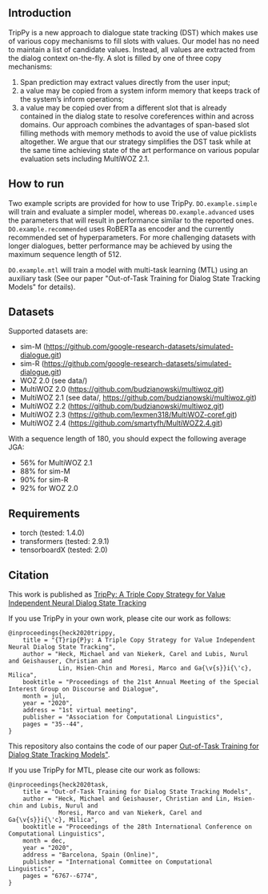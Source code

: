 ## Introduction

TripPy is a new approach to dialogue state tracking (DST) which makes use of various copy mechanisms to fill slots with values. Our model has no need to maintain a list of candidate values. Instead, all values are extracted from the dialog context on-the-fly.
A slot is filled by one of three copy mechanisms:
1. Span prediction may extract values directly from the user input;
2. a value may be copied from a system inform memory that keeps track of the system’s inform operations;
3. a value may be copied over from a different slot that is already contained in the dialog state to resolve coreferences within and across domains.
Our approach combines the advantages of span-based slot filling methods with memory methods to avoid the use of value picklists altogether. We argue that our strategy simplifies the DST task while at the same time achieving state of the art performance on various popular evaluation sets including MultiWOZ 2.1.

## How to run

Two example scripts are provided for how to use TripPy. `DO.example.simple` will train and evaluate a simpler model, whereas `DO.example.advanced` uses the parameters that will result in performance similar to the reported ones. `DO.example.recommended` uses RoBERTa as encoder and the currently recommended set of hyperparameters. For more challenging datasets with longer dialogues, better performance may be achieved by using the maximum sequence length of 512.

`DO.example.mtl` will train a model with multi-task learning (MTL) using an auxiliary task (See our paper "Out-of-Task Training for Dialog State Tracking Models" for details).

## Datasets

Supported datasets are:
- sim-M (https://github.com/google-research-datasets/simulated-dialogue.git)
- sim-R (https://github.com/google-research-datasets/simulated-dialogue.git)
- WOZ 2.0 (see data/)
- MultiWOZ 2.0 (https://github.com/budzianowski/multiwoz.git)
- MultiWOZ 2.1 (see data/, https://github.com/budzianowski/multiwoz.git)
- MultiWOZ 2.2 (https://github.com/budzianowski/multiwoz.git)
- MultiWOZ 2.3 (https://github.com/lexmen318/MultiWOZ-coref.git)
- MultiWOZ 2.4 (https://github.com/smartyfh/MultiWOZ2.4.git)

With a sequence length of 180, you should expect the following average JGA:
- 56% for MultiWOZ 2.1
- 88% for sim-M
- 90% for sim-R
- 92% for WOZ 2.0

## Requirements

- torch (tested: 1.4.0)
- transformers (tested: 2.9.1)
- tensorboardX (tested: 2.0)

## Citation

This work is published as [TripPy: A Triple Copy Strategy for Value Independent Neural Dialog State Tracking](https://www.aclweb.org/anthology/2020.sigdial-1.4/)

If you use TripPy in your own work, please cite our work as follows:

```
@inproceedings{heck2020trippy,
    title = "{T}rip{P}y: A Triple Copy Strategy for Value Independent Neural Dialog State Tracking",
    author = "Heck, Michael and van Niekerk, Carel and Lubis, Nurul and Geishauser, Christian and
              Lin, Hsien-Chin and Moresi, Marco and Ga{\v{s}}i{\'c}, Milica",
    booktitle = "Proceedings of the 21st Annual Meeting of the Special Interest Group on Discourse and Dialogue",
    month = jul,
    year = "2020",
    address = "1st virtual meeting",
    publisher = "Association for Computational Linguistics",
    pages = "35--44",
}
```

This repository also contains the code of our paper [Out-of-Task Training for Dialog State Tracking Models"](https://www.aclweb.org/anthology/2020.coling-main.596).

If you use TripPy for MTL, please cite our work as follows:

```
@inproceedings{heck2020task,
    title = "Out-of-Task Training for Dialog State Tracking Models",
    author = "Heck, Michael and Geishauser, Christian and Lin, Hsien-chin and Lubis, Nurul and
              Moresi, Marco and van Niekerk, Carel and Ga{\v{s}}i{\'c}, Milica",
    booktitle = "Proceedings of the 28th International Conference on Computational Linguistics",
    month = dec,
    year = "2020",
    address = "Barcelona, Spain (Online)",
    publisher = "International Committee on Computational Linguistics",
    pages = "6767--6774",
}
```
